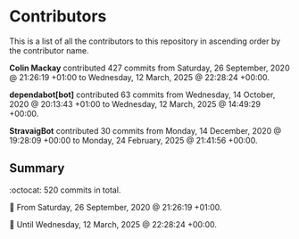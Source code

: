 # Contributors

This is a list of all the contributors to this repository in ascending order by the contributor name.

**Colin Mackay** contributed 427 commits from Saturday, 26 September, 2020 @ 21:26:19 +01:00 to Wednesday, 12 March, 2025 @ 22:28:24 +00:00.

**dependabot[bot]** contributed 63 commits from Wednesday, 14 October, 2020 @ 20:13:43 +01:00 to Wednesday, 12 March, 2025 @ 14:49:29 +00:00.

**StravaigBot** contributed 30 commits from Monday, 14 December, 2020 @ 19:28:09 +00:00 to Monday, 24 February, 2025 @ 21:41:56 +00:00.

## Summary

:octocat: 520 commits in total.

:date: From Saturday, 26 September, 2020 @ 21:26:19 +01:00.

:date: Until Wednesday, 12 March, 2025 @ 22:28:24 +00:00.

